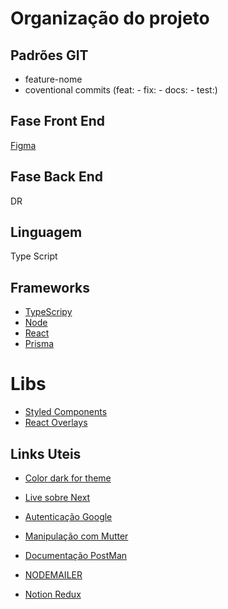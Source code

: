# Organização do projeto

## Padrões GIT

- feature-nome
- coventional commits (feat: - fix: - docs: - test:)

## Fase Front End

[Figma](https://www.figma.com/file/gEUjTK4ozBPNbJnqI8qZPH/M6---E-Commerce?node-id=45%3A2)

## Fase Back End

DR

## Linguagem

Type Script

## Frameworks

- [TypeScripy](https://www.typescriptlang.org/)
- [Node](https://nodejs.org/en/)
- [React](https://pt-br.reactjs.org/)
- [Prisma](https://www.prisma.io/)

# Libs

- [Styled Components](https://styled-components.com/docs)
- [React Overlays](https://react-bootstrap.github.io/react-overlays/)

## Links Uteis

- [Color dark for theme](https://pinetools.com/darken-color)
- [Live sobre Next](https://www.youtube.com/watch?v=2LS6rP3ykJk)

- [Autenticação Google](https://demos-kenzie-academy-brasil.s3.amazonaws.com/nov21/m4/Sprint_7/GMT20220713-180329_Recording_1920x1080.mp4)
- [Manipulação com Mutter](https://demos-kenzie-academy-brasil.s3.amazonaws.com/nov21/m4/Sprint_7/video1955801357.mp4)
- [Documentação PostMan](https://demos-kenzie-academy-brasil.s3.amazonaws.com/nov21/m4/Sprint_7/GMT20220712-180838_Recording_1920x1080.mp4)
- [NODEMAILER](https://demos-kenzie-academy-brasil.s3.amazonaws.com/nov21/m4/Sprint_7/GMT20220714-123407_Recording_1920x1080.mp4)

- [Notion Redux](https://peach-pigment-2e6.notion.site/Redux-a9cc1ca8d53e44c6b2a29de722c4e070)
